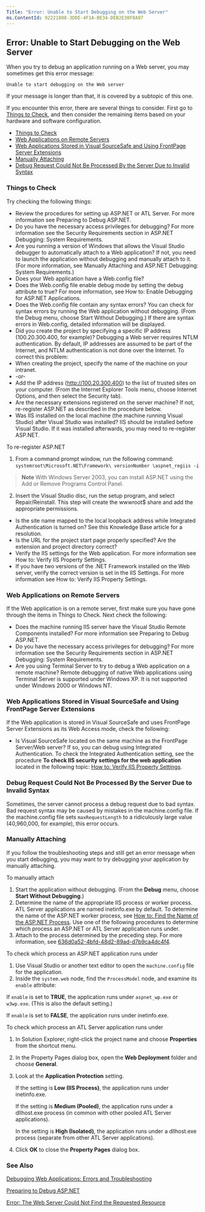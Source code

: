```yaml
---
Title: "Error: Unable to Start Debugging on the Web Server"
ms.ContentId: 92221808-3DDE-4F1A-BE34-DEB2E30F8A97
---
```


## Error: Unable to Start Debugging on the Web Server ##

When you try to debug an application running on a Web server, you may sometimes get this error message:

	Unable to start debugging on the Web server

If your message is longer than that, it is covered by a subtopic of this one.

If you encounter this error, there are several things to consider. First go to [Things to Check](#vxtbshttpservererrorsthingstocheck), and then consider the remaining items based on your hardware and software configuration.

- [Things to Check](#vxtbshttpservererrorsthingstocheck)
- [Web Applications on Remote Servers](#vxtbshttpservererrorswebapplicationsonremoteservers)
- [Web Applications Stored in Visual SourceSafe and Using FrontPage Server Extensions](#vxtbshttpservererrorswebapplicationsstoredinvisualsourcesafeandusingfrontpageserverextensions)
- [Manually Attaching](#vxtbshttpservererrorsmanuallyattaching)
- [Debug Request Could Not Be Processed By the Server Due to Invalid Syntax](#vxtbshttpservererrorsmanuallyattaching)

### <a name="vxtbshttpservererrorsthingstocheck"></a>Things to Check ###

Try checking the following things:

- Review the procedures for setting up ASP.NET or ATL Server. For more information see Preparing to Debug ASP.NET.
- Do you have the necessary access privileges for debugging? For more information see the Security Requirements section in ASP.NET Debugging: System Requirements.
- Are you running a version of Windows that allows the Visual Studio debugger to automatically attach to a Web application? If not, you need to launch the application without debugging and manually attach to it. (For more information, see Manually Attaching and ASP.NET Debugging: System Requirements.)
- Does your Web application have a Web.config file?
 - Does the Web.config file enable debug mode by setting the debug attribute to true? For more information, see How to: Enable Debugging for ASP.NET Applications.
 - Does the Web.config file contain any syntax errors? You can check for syntax errors by running the Web application without debugging. (From the Debug menu, choose Start Without Debugging.) If there are syntax errors in Web.config, detailed information will be displayed.
- Did you create the project by specifying a specific IP address (100.20.300.400, for example)? Debugging a Web server requires NTLM authentication. By default, IP addresses are assumed to be part of the Internet, and NTLM authentication is not done over the Internet. To correct this problem:
 - When creating the project, specify the name of the machine on your intranet.
 - -or-
 - Add the IP address (http://100.20.300.400) to the list of trusted sites on your computer. (From the Internet Explorer Tools menu, choose Internet Options, and then select the Security tab).
- Are the necessary extensions registered on the server machine? If not, re-register ASP.NET as described in the procedure below.
- Was IIS installed on the local machine (the machine running Visual Studio) after Visual Studio was installed? IIS should be installed before Visual Studio. If it was installed afterwards, you may need to re-register ASP.NET.

To re-register ASP.NET

 1. From a command prompt window, run the following command: `systemroot\Microsoft.NET\Framework\ versionNumber \aspnet_regiis -i`

  > **Note**   With Windows Server 2003, you can install ASP.NET using the Add or Remove Programs Control Panel.

 2. Insert the Visual Studio disc, run the setup program, and select Repair/Reinstall. This step will create the wwwroot$ share and add the appropriate permissions.

- Is the site name mapped to the local loopback address while Integrated Authentication is turned on? See this Knowledge Base article for a resolution.
- Is the URL for the project start page properly specified? Are the extension and project directory correct?
- Verify the IIS settings for the Web application. For more information see How to: Verify IIS Property Settings.
- If you have two versions of the .NET Framework installed on the Web server, verify the correct version is set in the IIS Settings. For more information see How to: Verify IIS Property Settings. 

### <a name="vxtbshttpservererrorswebapplicationsonremoteservers"></a>Web Applications on Remote Servers ###

If the Web application is on a remote server, first make sure you have gone through the items in Things to Check. Next check the following:

- Does the machine running IIS server have the Visual Studio Remote Components installed? For more information see Preparing to Debug ASP.NET.
- Do you have the necessary access privileges for debugging? For more information see the Security Requirements section in ASP.NET Debugging: System Requirements.
- Are you using Terminal Server to try to debug a Web application on a remote machine? Remote debugging of native Web applications using Terminal Server is supported under Windows XP. It is not supported under Windows 2000 or Windows NT.

### <a name="vxtbshttpservererrorswebapplicationsstoredinvisualsourcesafeandusingfrontpageserverextensions"></a>Web Applications Stored in Visual SourceSafe and Using FrontPage Server Extensions ###

If the Web application is stored in Visual SourceSafe and uses FrontPage Server Extensions as its Web Access mode, check the following:

- Is Visual SourceSafe located on the same machine as the FrontPage Server/Web server? If so, you can debug using Integrated Authentication. To check the Integrated Authentication setting, see the procedure **To check IIS security settings for the web application** located in the following topic: [How to: Verify IIS Property Settings](https://msdnstage.redmond.corp.microsoft.com/en-US/library/ms165023.aspx).

### Debug Request Could Not Be Processed By the Server Due to Invalid Syntax ###

Sometimes, the server cannot process a debug request due to bad syntax. Bad request syntax may be caused by mistakes in the machine.config file. If the machine.config file sets `maxRequestLength` to a ridiculously large value (40,960,000, for example), this error occurs.

### <a name="vxtbshttpservererrorsmanuallyattaching"></a>Manually Attaching ###

If you follow the troubleshooting steps and still get an error message when you start debugging, you may want to try debugging your application by manually attaching.

To manually attach

1. Start the application without debugging. (From the **Debug** menu, choose **Start Without Debugging**.)
2. Determine the name of the appropriate IIS process or worker process. ATL Server applications are named inetinfo.exe by default. To determine the name of the ASP.NET worker process, see [How to: Find the Name of the ASP.NET Process](https://msdnstage.redmond.corp.microsoft.com/en-US/library/ms241730.aspx). 
Use one of the following procedures to determine which process an ASP.NET or ATL Server application runs under.
4. Attach to the process determined by the preceding step. For more information, see [636d0a52-4bfd-48d2-89ad-d7b9ca4dc4f4](https://msdnstage.redmond.corp.microsoft.com/en-US/library//dwesw3ee(VS.140).aspx#NotExistJustToMakeTheAElementVisible).

To check which process an ASP.NET application runs under

1. Use Visual Studio or another text editor to open the `machine.config` file for the application.
2. Inside the `system.web` node, find the `ProcessModel` node, and examine its `enable` attribute:

If `enable` is set to **TRUE**, the application runs under `aspnet_wp.exe` or `w3wp.exe`. (This is also the default setting.)

If `enable` is set to **FALSE**, the application runs under inetinfo.exe. 


To check which process an ATL Server application runs under

1. In Solution Explorer, right-click the project name and choose **Properties** from the shortcut menu.

2. In the <Project> Property Pages dialog box, open the **Web Deployment** folder and choose **General**.

3. Look at the **Application Protection** setting.

   If the setting is **Low (IIS Process)**, the application runs under inetinfo.exe.

   If the setting is **Medium (Pooled)**, the application runs under a dllhost.exe process (in common with other pooled ATL Server applications).

   In the setting is **High (Isolated)**, the application runs under a dllhost.exe process (separate from other ATL Server applications).

4. Click **OK** to close the **<Project> Property Pages** dialog box.

### See Also ###

[Debugging Web Applications: Errors and Troubleshooting](https://msdnstage.redmond.corp.microsoft.com/en-US/library/h35f56yz.aspx)

[Preparing to Debug ASP.NET](https://msdnstage.redmond.corp.microsoft.com/en-US/library/ms165006.aspx)

[Error: The Web Server Could Not Find the Requested Resource](https://msdnstage.redmond.corp.microsoft.com/en-US/library/ms165025.aspx)
